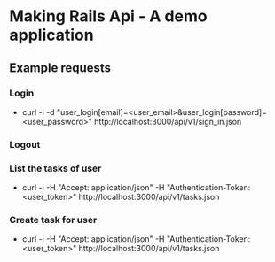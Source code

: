 # Making Rails Api - A demo application

## Example requests

### Login
*  curl -i -d "user_login[email]=<user_email>&user_login[password]=<user_password>" http://localhost:3000/api/v1/sign_in.json

### Logout

### List the tasks of user
* curl -i -H "Accept: application/json" -H "Authentication-Token: <user_token>"     http://localhost:3000/api/v1/tasks.json

### Create task for user
* curl -i -H "Accept: application/json" -H "Authentication-Token: <user_token>"     http://localhost:3000/api/v1/tasks.json
